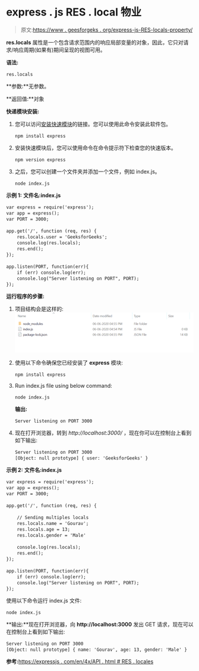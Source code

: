 # express . js RES . local 物业

> 原文:[https://www . geesforgeks . org/express-js-RES-locals-property/](https://www.geeksforgeeks.org/express-js-res-locals-property/)

**res.locals** 属性是一个包含请求范围内的响应局部变量的对象，因此，它只对请求/响应周期(如果有)期间呈现的视图可用。

**语法:**

```
res.locals
```

**参数:**无参数。

**返回值:**对象

**快递模块安装:**

1.  您可以访问[安装快速模块](https://www.npmjs.com/package/express)的链接。您可以使用此命令安装此软件包。

    ```
    npm install express
    ```

2.  安装快速模块后，您可以使用命令在命令提示符下检查您的快速版本。

    ```
    npm version express
    ```

3.  之后，您可以创建一个文件夹并添加一个文件，例如 index.js。

    ```
    node index.js
    ```

**示例 1:** **文件名:index.js**

```
var express = require('express');
var app = express(); 
var PORT = 3000;

app.get('/', function (req, res) {
    res.locals.user = 'GeeksforGeeks';
    console.log(res.locals);
    res.end();
});

app.listen(PORT, function(err){
    if (err) console.log(err);
    console.log("Server listening on PORT", PORT);
});
```

**运行程序的步骤:**

1.  项目结构会是这样的:
    ![](img/3209d9b4369c180282a34be8070d7d6e.png)
2.  使用以下命令确保您已经安装了 **express** 模块:

    ```
    npm install express
    ```

3.  Run index.js file using below command:

    ```
    node index.js
    ```

    **输出:**

    ```
    Server listening on PORT 3000

    ```

4.  现在打开浏览器，转到 *http://localhost:3000/* ，现在你可以在控制台上看到如下输出:

    ```
    Server listening on PORT 3000
    [Object: null prototype] { user: 'GeeksforGeeks' }

    ```

**示例 2:** **文件名:index.js**

```
var express = require('express');
var app = express(); 
var PORT = 3000;

app.get('/', function (req, res) {

    // Sending multiples locals
    res.locals.name = 'Gourav';
    res.locals.age = 13;
    res.locals.gender = 'Male'

    console.log(res.locals);
    res.end();
});

app.listen(PORT, function(err){
    if (err) console.log(err);
    console.log("Server listening on PORT", PORT);
});
```

使用以下命令运行 index.js 文件:

```
node index.js
```

**输出:**现在打开浏览器，向 **http://localhost:3000** 发出 GET 请求，现在可以在控制台上看到如下输出:

```
Server listening on PORT 3000
[Object: null prototype] { name: 'Gourav', age: 13, gender: 'Male' }

```

**参考:**[https://expressjs . com/en/4x/API . html # RES . locales](https://expressjs.com/en/4x/api.html#res.locals)